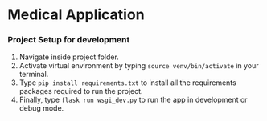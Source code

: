# Medical Application

### Project Setup for development
1. Navigate inside project folder.
2. Activate virtual environment by typing `source venv/bin/activate` in your terminal.
3. Type `pip install requirements.txt` to install all the requirements packages required to run the project.
4. Finally, type `flask run wsgi_dev.py` to run the app in development or debug mode. 


